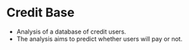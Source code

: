 # Credit Base

- Analysis of a database of credit users.
- The analysis aims to predict whether users will pay or not.


